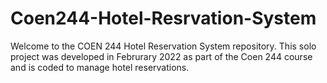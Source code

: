 # Coen244-Hotel-Resrvation-System
Welcome to the COEN 244 Hotel Reservation System repository. This solo project was developed in Februrary 2022 as part of the Coen 244 course and is coded to manage hotel reservations.
